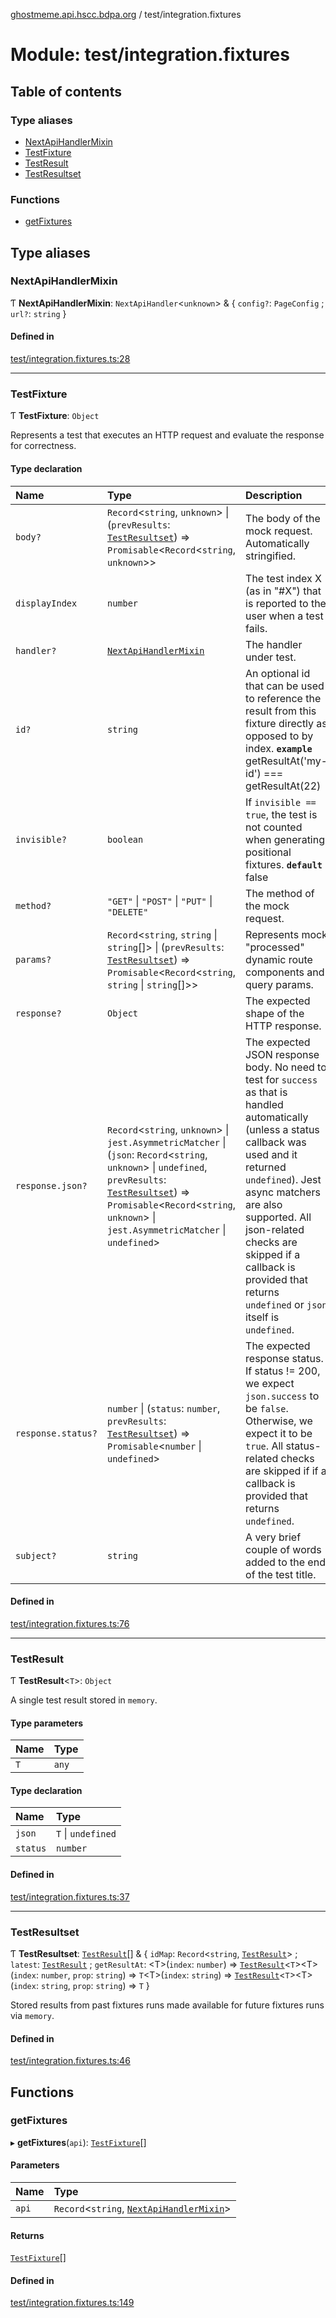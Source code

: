 [ghostmeme.api.hscc.bdpa.org][1] / test/integration.fixtures

# Module: test/integration.fixtures

## Table of contents

### Type aliases

- [NextApiHandlerMixin][2]
- [TestFixture][3]
- [TestResult][4]
- [TestResultset][5]

### Functions

- [getFixtures][6]

## Type aliases

### NextApiHandlerMixin

Ƭ **NextApiHandlerMixin**: `NextApiHandler`<`unknown`> & { `config?`:
`PageConfig` ; `url?`: `string` }

#### Defined in

[test/integration.fixtures.ts:28][7]

---

### TestFixture

Ƭ **TestFixture**: `Object`

Represents a test that executes an HTTP request and evaluate the response for
correctness.

#### Type declaration

| Name               | Type                                                                                                                                                                                                                                               | Description                                                                                                                                                                                                                                                                                                                      |
| :----------------- | :------------------------------------------------------------------------------------------------------------------------------------------------------------------------------------------------------------------------------------------------- | :------------------------------------------------------------------------------------------------------------------------------------------------------------------------------------------------------------------------------------------------------------------------------------------------------------------------------- |
| `body?`            | `Record`<`string`, `unknown`> \| (`prevResults`: [`TestResultset`][5]) => `Promisable`<`Record`<`string`, `unknown`>>                                                                                                                              | The body of the mock request. Automatically stringified.                                                                                                                                                                                                                                                                         |
| `displayIndex`     | `number`                                                                                                                                                                                                                                           | The test index X (as in "#X") that is reported to the user when a test fails.                                                                                                                                                                                                                                                    |
| `handler?`         | [`NextApiHandlerMixin`][2]                                                                                                                                                                                                                         | The handler under test.                                                                                                                                                                                                                                                                                                          |
| `id?`              | `string`                                                                                                                                                                                                                                           | An optional id that can be used to reference the result from this fixture directly as opposed to by index. **`example`** getResultAt('my-id') === getResultAt(22)                                                                                                                                                                |
| `invisible?`       | `boolean`                                                                                                                                                                                                                                          | If `invisible == true`, the test is not counted when generating positional fixtures. **`default`** false                                                                                                                                                                                                                         |
| `method?`          | `"GET"` \| `"POST"` \| `"PUT"` \| `"DELETE"`                                                                                                                                                                                                       | The method of the mock request.                                                                                                                                                                                                                                                                                                  |
| `params?`          | `Record`<`string`, `string` \| `string`\[]> \| (`prevResults`: [`TestResultset`][5]) => `Promisable`<`Record`<`string`, `string` \| `string`\[]>>                                                                                                  | Represents mock "processed" dynamic route components and query params.                                                                                                                                                                                                                                                           |
| `response?`        | `Object`                                                                                                                                                                                                                                           | The expected shape of the HTTP response.                                                                                                                                                                                                                                                                                         |
| `response.json?`   | `Record`<`string`, `unknown`> \| `jest.AsymmetricMatcher` \| (`json`: `Record`<`string`, `unknown`> \| `undefined`, `prevResults`: [`TestResultset`][5]) => `Promisable`<`Record`<`string`, `unknown`> \| `jest.AsymmetricMatcher` \| `undefined`> | The expected JSON response body. No need to test for `success` as that is handled automatically (unless a status callback was used and it returned `undefined`). Jest async matchers are also supported. All json-related checks are skipped if a callback is provided that returns `undefined` or `json` itself is `undefined`. |
| `response.status?` | `number` \| (`status`: `number`, `prevResults`: [`TestResultset`][5]) => `Promisable`<`number` \| `undefined`>                                                                                                                                     | The expected response status. If status != 200, we expect `json.success` to be `false`. Otherwise, we expect it to be `true`. All status-related checks are skipped if if a callback is provided that returns `undefined`.                                                                                                       |
| `subject?`         | `string`                                                                                                                                                                                                                                           | A very brief couple of words added to the end of the test title.                                                                                                                                                                                                                                                                 |

#### Defined in

[test/integration.fixtures.ts:76][8]

---

### TestResult

Ƭ **TestResult**<`T`>: `Object`

A single test result stored in `memory`.

#### Type parameters

| Name | Type  |
| :--- | :---- |
| `T`  | `any` |

#### Type declaration

| Name     | Type               |
| :------- | :----------------- |
| `json`   | `T` \| `undefined` |
| `status` | `number`           |

#### Defined in

[test/integration.fixtures.ts:37][9]

---

### TestResultset

Ƭ **TestResultset**: [`TestResult`][4]\[] & { `idMap`: `Record`<`string`,
[`TestResult`][4]> ; `latest`: [`TestResult`][4] ; `getResultAt`: \<T>(`index`:
`number`) => [`TestResult`][4]<`T`>\<T>(`index`: `number`, `prop`: `string`) =>
`T`\<T>(`index`: `string`) => [`TestResult`][4]<`T`>\<T>(`index`: `string`,
`prop`: `string`) => `T` }

Stored results from past fixtures runs made available for future fixtures runs
via `memory`.

#### Defined in

[test/integration.fixtures.ts:46][10]

## Functions

### getFixtures

▸ **getFixtures**(`api`): [`TestFixture`][3]\[]

#### Parameters

| Name  | Type                                           |
| :---- | :--------------------------------------------- |
| `api` | `Record`<`string`, [`NextApiHandlerMixin`][2]> |

#### Returns

[`TestFixture`][3]\[]

#### Defined in

[test/integration.fixtures.ts:149][11]

[1]: ../README.md
[2]: test_integration_fixtures.md#nextapihandlermixin
[3]: test_integration_fixtures.md#testfixture
[4]: test_integration_fixtures.md#testresult
[5]: test_integration_fixtures.md#testresultset
[6]: test_integration_fixtures.md#getfixtures
[7]:
  https://github.com/nhscc/ghostmeme.api.hscc.bdpa.org/blob/331c113/test/integration.fixtures.ts#L28
[8]:
  https://github.com/nhscc/ghostmeme.api.hscc.bdpa.org/blob/331c113/test/integration.fixtures.ts#L76
[9]:
  https://github.com/nhscc/ghostmeme.api.hscc.bdpa.org/blob/331c113/test/integration.fixtures.ts#L37
[10]:
  https://github.com/nhscc/ghostmeme.api.hscc.bdpa.org/blob/331c113/test/integration.fixtures.ts#L46
[11]:
  https://github.com/nhscc/ghostmeme.api.hscc.bdpa.org/blob/331c113/test/integration.fixtures.ts#L149
